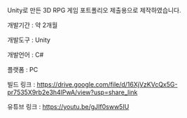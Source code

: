 Unity로 만든 3D RPG 게임 포트폴리오 제출용으로 제작하였습니다.

개발기간 : 약 2개월

개발도구 : Unity

개발언어 : C#

플랫폼 : PC

빌드 링크 : https://drive.google.com/file/d/16XjVzKVcQx5G-pr7535X9rb2e3h4lPwA/view?usp=share_link

유튜브 링크 : https://youtu.be/gJIf0sww5IU
